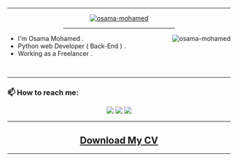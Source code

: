 

<hr>
<p align="center"><a href="https://github.com/osama-mohamed"><img src="https://readme-typing-svg.demolab.com/?font=Fira+Code&color=2f81f7&pause=1000&center=true&width=435&lines=Hi+there%2C+I%27m+Osama+Mohamed+👋" alt="osama-mohamed" /></a></p>
<div  align="center"><hr width="50%"></div>



<!--
### Hi there 👋
**osama-mohamed/osama-mohamed** is a ✨ _special_ ✨ repository because its `README.md` (this file) appears on your GitHub profile.

Here are some ideas to get you started:

- 🔭 I’m currently working on ...
- 🌱 I’m currently learning ...
- 👯 I’m looking to collaborate on ...
- 🤔 I’m looking for help with ...
- 💬 Ask me about ...
- 📫 How to reach me: ...
- 😄 Pronouns: ...
- ⚡ Fun fact: ...
## [Download My CV](https://github.com/osama-mohamed/osama-mohamed.github.io/raw/master/OSAMA-MOHAMED.pdf)

<p align="center">
  <a href="https://github.com/osama-mohamed">
      <img align="left" src="https://github-stats-alpha.vercel.app/api?username=osama-mohamed&cc=1a1b27&tc=6fa4fb&ic=fff&bc=000">
  </a>
  <a href="https://github.com/osama-mohamed">
      <img align="right" src="https://github-readme-stats.vercel.app/api?username=osama-mohamed&theme=radical&show_icons=true&bg_color=1a1b27&text_color=6fa4fb&title_color=f4f4f4&icon_color=f4f4f4&hide_border=true&card_width=300px">
  </a>
</p>

<br clear="left"/>
<br clear="right"/>
<hr>
## [Download My CV](https://github.com/osama-mohamed/osama-mohamed.github.io/raw/master/OSAMA-MOHAMED.pdf)
-->

<a href="https://github.com/osama-mohamed"><img align="right" src="https://github-readme-stats.vercel.app/api/top-langs/?username=osama-mohamed&layout=compact&theme=tokyonight&hide_border=true" alt="osama-mohamed" /></a>

- I'm Osama Mohamed .
- Python web Developer ( Back-End ) .
- Working as a Freelancer .

 
<br clear="right"/>
<hr>



### 📫 How to reach me:

<p align ="center">
  <a href ="mailto:osama.mohamed.dev@gmail.com" target="_blank"><img src="https://img.shields.io/badge/Gmail-D14836?style=for-the-badge&logo=gmail&logoColor=white"/></a>
  <a href ="https://www.linkedin.com/in/osama-mohamed-ms" target="_blank"><img src="https://img.shields.io/badge/LinkedIn-0077B5?style=for-the-badge&logo=linkedin&logoColor=white"/></a>
  <a href ="https://osama-mohamed.medium.com/" target="_blank"><img src="https://img.shields.io/badge/Medium-292929?style=for-the-badge&logo=medium&logoColor=white"/></a>
</p>
<hr>
<h2 align ="center">
  <a href="https://raw.githubusercontent.com/osama-mohamed/osama-mohamed/master/Osama_Mohamed-CV.pdf" target="_blank">Download My CV</a></h2>
<hr>


